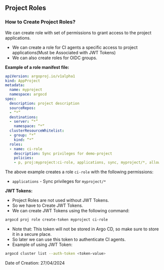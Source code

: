 ## Project Roles

### How to Create Project Roles?

We can create role with set of permissions to grant access to the project applications.

- We can create a role for CI agents a specific access to project applications(Must be Associated with JWT Tokens)
- We can also create roles for OIDC groups.

**Example of a role manifest file:**

```yaml
apiVersion: argoproj.io/v1alpha1
kind: AppProject
metadata: 
  name: myproject
  namespace: argocd
spec: 
  description: project description 
  sourceRepos:
  - “*”
  destinations: 
  - server: “*”
    namespace: “*“
  clusterResourceWhitelist: 
  - group: “*”
    kind: “*“
  roles:
  - name: ci-role
    description: Sync privileges for demo-project
    policies:
    - p, proj:myproject:ci-role, applications, sync, myproject/*, allow
```

The above example creates a role `ci-role` with the following permissions:

- `applications` - Sync privileges for `myproject/*`

**JWT Tokens:**

- Project Roles are not used without JWT Tokens.
- So we have to Create JWT Tokens.
- We can create JWT Tokens using the following command:
```bash
argocd proj role create-token myproject ci-role
```
- Note that: This token will not be stored in Argo CD, so make sure to store it in a secure place.
- So later we can use this token to authenticate CI agents.
- Example of using JWT Token:
```bash
argocd cluster list --auth-token <token-value>
```

Date of Creation: 27/04/2024